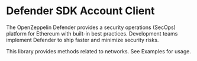 # Defender SDK Account Client

The OpenZeppelin Defender provides a security operations (SecOps) platform for Ethereum with built-in best practices. Development teams implement Defender to ship faster and minimize security risks.

This library provides methods related to networks. See Examples for usage.
